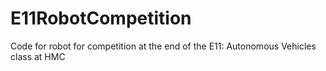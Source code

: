 # E11RobotCompetition
Code for robot for competition at the end of the E11: Autonomous Vehicles class at HMC
